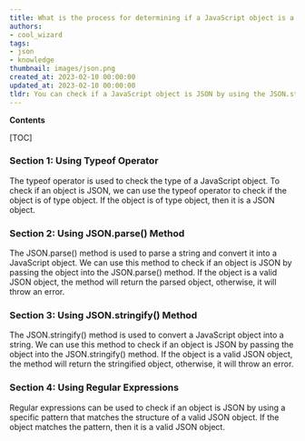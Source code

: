 ```yaml
---
title: What is the process for determining if a JavaScript object is a JSON object?
authors:
- cool_wizard
tags:
- json
- knowledge
thumbnail: images/json.png
created_at: 2023-02-10 00:00:00
updated_at: 2023-02-10 00:00:00
tldr: You can check if a JavaScript object is JSON by using the JSON.stringify() method.
---
```


**Contents**

[TOC]

### Section 1: Using Typeof Operator

The typeof operator is used to check the type of a JavaScript object. To check if an object is JSON, we can use the typeof operator to check if the object is of type object. If the object is of type object, then it is a JSON object.

### Section 2: Using JSON.parse() Method

The JSON.parse() method is used to parse a string and convert it into a JavaScript object. We can use this method to check if an object is JSON by passing the object into the JSON.parse() method. If the object is a valid JSON object, the method will return the parsed object, otherwise, it will throw an error.

### Section 3: Using JSON.stringify() Method

The JSON.stringify() method is used to convert a JavaScript object into a string. We can use this method to check if an object is JSON by passing the object into the JSON.stringify() method. If the object is a valid JSON object, the method will return the stringified object, otherwise, it will throw an error.

### Section 4: Using Regular Expressions

Regular expressions can be used to check if an object is JSON by using a specific pattern that matches the structure of a valid JSON object. If the object matches the pattern, then it is a valid JSON object.
